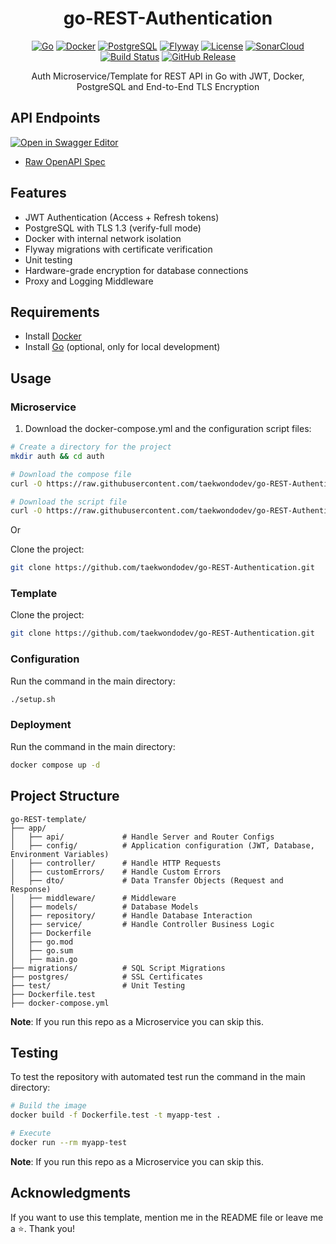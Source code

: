 <div align="center">

# go-REST-Authentication

[![Go](https://img.shields.io/badge/Go-1.24.3+-00ADD8?logo=go)](https://golang.org)
[![Docker](https://img.shields.io/badge/Docker-2496ED?logo=docker&logoColor=white)](https://www.docker.com/)
[![PostgreSQL](https://img.shields.io/badge/PostgreSQL-4169E1?logo=postgresql&logoColor=white)](https://www.postgresql.org/)
[![Flyway](https://img.shields.io/badge/Flyway-CC0200?logo=flyway&logoColor=white)](https://flywaydb.org/)
[![License](https://img.shields.io/badge/License-MIT-blue.svg)](LICENSE)
[![SonarCloud](https://img.shields.io/badge/SonarCloud-F3702A?logo=sonarcloud&logoColor=white)](https://sonarcloud.io/)
[![Build Status](https://img.shields.io/github/actions/workflow/status/taekwondodev/go-REST-Authentication/docker-publish.yml?branch=master&logo=github)](https://github.com/taekwondodev/go-REST-Authentication/actions)
[![GitHub Release](https://img.shields.io/github/v/release/taekwondodev/go-REST-Authentication?logo=github)](https://github.com/taekwondodev/go-REST-Authentication/releases)

Auth Microservice/Template for REST API in Go with JWT, Docker, PostgreSQL and End-to-End TLS Encryption

</div>

## API Endpoints

[![Open in Swagger Editor](https://img.shields.io/badge/Swagger-Editor-%23Clojure?style=for-the-badge&logo=swagger)](https://editor.swagger.io/?url=https://raw.githubusercontent.com/taekwondodev/go-REST-Authentication/master/backend/api/openapi.yaml)

- [Raw OpenAPI Spec](./backend/api/openapi.yaml)

## Features

- JWT Authentication (Access + Refresh tokens)
- PostgreSQL with TLS 1.3 (verify-full mode)
- Docker with internal network isolation
- Flyway migrations with certificate verification
- Unit testing
- Hardware-grade encryption for database connections
- Proxy and Logging Middleware

## Requirements

- Install [Docker](https://docs.docker.com/engine/install/)
- Install [Go](https://go.dev/dl/) (optional, only for local development)

## Usage

### Microservice

1. Download the docker-compose.yml and the configuration script files:

```bash
# Create a directory for the project
mkdir auth && cd auth

# Download the compose file
curl -O https://raw.githubusercontent.com/taekwondodev/go-REST-Authentication/master/docker-compose.yml

# Download the script file
curl -O https://raw.githubusercontent.com/taekwondodev/go-REST-Authentication/master/setup.sh
```

Or

Clone the project:

```bash
git clone https://github.com/taekwondodev/go-REST-Authentication.git
```

### Template

Clone the project:

```bash
git clone https://github.com/taekwondodev/go-REST-Authentication.git
```

### Configuration

Run the command in the main directory:

```bash
./setup.sh
```

### Deployment

Run the command in the main directory:

```bash
docker compose up -d
```

## Project Structure

```
go-REST-template/
├── app/
│   ├── api/             # Handle Server and Router Configs
│   ├── config/          # Application configuration (JWT, Database, Environment Variables)
│   ├── controller/      # Handle HTTP Requests
│   ├── customErrors/    # Handle Custom Errors
│   ├── dto/             # Data Transfer Objects (Request and Response)
│   ├── middleware/      # Middleware
│   ├── models/          # Database Models
│   ├── repository/      # Handle Database Interaction
│   ├── service/         # Handle Controller Business Logic
│   ├── Dockerfile
│   ├── go.mod
│   ├── go.sum
│   ├── main.go
├── migrations/          # SQL Script Migrations
├── postgres/            # SSL Certificates
├── test/                # Unit Testing
├── Dockerfile.test
├── docker-compose.yml
```

**Note**: If you run this repo as a Microservice you can skip this.

## Testing

To test the repository with automated test run the command in the main directory:

```bash
# Build the image
docker build -f Dockerfile.test -t myapp-test .

# Execute
docker run --rm myapp-test
```

**Note**: If you run this repo as a Microservice you can skip this.

## Acknowledgments

If you want to use this template, mention me in the README file or leave me a ⭐. Thank you!
